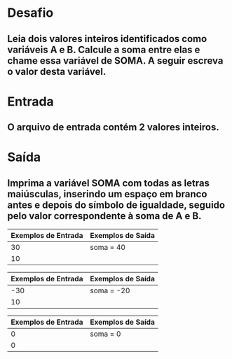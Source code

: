 # Desafio
## Leia dois valores inteiros identificados como variáveis A e B. Calcule a soma entre elas e chame essa variável de SOMA. A seguir escreva o valor desta variável.

# Entrada
## O arquivo de entrada contém 2 valores inteiros.

# Saída
## Imprima a variável SOMA com todas as letras maiúsculas, inserindo um espaço em branco antes e depois do símbolo de igualdade, seguido pelo valor correspondente à soma de A e B.

| Exemplos de Entrada  | Exemplos de Saída  | 
|----------------------|--------------------|
| 30                   | soma = 40          |
|  10                  |                    |

| Exemplos de Entrada  | Exemplos de Saída  | 
|----------------------|--------------------|
| -30                  | soma = -20         |
|  10                  |                    |

| Exemplos de Entrada  | Exemplos de Saída  | 
|----------------------|--------------------|
| 0                    | soma = 0           |
| 0                    |                    |
 
